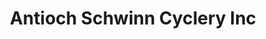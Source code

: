 ---
title: "Antioch Schwinn Cyclery Inc"
url: /antioch/antioch-schwinn-cyclery-inc/
shop: Fahrrad
---